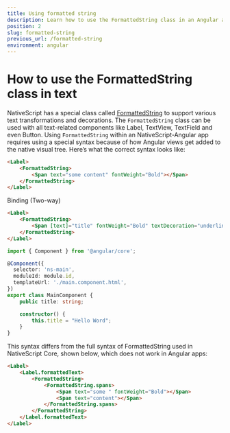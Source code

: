 ```yaml
---
title: Using formatted string
description: Learn how to use the FormattedString class in an Angular app
position: 2
slug: formatted-string
previous_url: /formatted-string
environment: angular
---
```


# How to use the FormattedString class in text

NativeScript has a special class called [FormattedString](/api-reference/classes/_text_formatted_string_.formattedstring.html) to support various text transformations and decorations. The `FormattedString` class can be used with all text-related components like Label, TextView, TextField and even Button. Using `FormattedString` within an NativeScript-Angular app requires using a special syntax because of how Angular views get added to the native visual tree. Here’s what the correct syntax looks like:

```HTML
<Label>
    <FormattedString>
        <Span text="some content" fontWeight="Bold"></Span>
    </FormattedString>
</Label>
```

Binding (Two-way)

```HTML
<Label>
    <FormattedString>
        <Span [text]="title" fontWeight="Bold" textDecoration="underline"></Span>
    </FormattedString>
</Label>
```
```TypeScript
import { Component } from '@angular/core';

@Component({
  selector: 'ns-main',
  moduleId: module.id,
  templateUrl: './main.component.html',
})
export class MainComponent {
    public title: string;

    constructor() {
    	this.title = "Hello Word";
    }
}
```


This syntax differs from the full syntax of FormattedString used in NativeScript Core, shown below, which does not work in Angular apps:

```HTML
<Label>
    <Label.formattedText>
        <FormattedString>
            <FormattedString.spans>
                <Span text="some " fontWeight="Bold"></Span>
                <Span text="content"></Span>
            </FormattedString.spans>
        </FormattedString>
    </Label.formattedText>
</Label>
```

